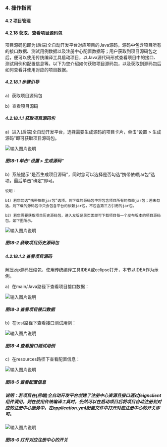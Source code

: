 ### 4. 操作指南

#### 4.2 项目管理

#### 4.2.18 获取、查看项目源码包

项目源码包即为(后端)全自动开发平台对应项目的Java源码，源码中包含项目所有的接口数据、测试用例数据以及注册中心配置数据等；用户获取到项目源码包之后，便可以使用传统编译工具启动项目，以Java源代码形式查看项目中的接口、测试用例和配置信息等。以下为您介绍如何获取项目源码包，以及获取到源码包后如何查看并使用对应的项目数据。

##### 4.2.18.1 步骤引导

a）获取项目源码包

b）查看项目源码

##### 4.2.18.1.1 获取项目源码包

a）进入(后端)全自动开发平台，选择需要生成源码的项目卡片，单击“设置 > 生成源码”即可获取项目源码包。

![输入图片说明](../../../../images/SoFlu%EF%BC%88%E5%90%8E%E7%AB%AF%EF%BC%89%E5%BC%80%E5%8F%91%E5%B9%B3%E5%8F%B0/1.%20%E6%9C%80%E6%96%B0%E7%89%88%E6%9C%AC%20-%20%E6%9B%B4%E6%96%B0%E6%97%A5%E6%9C%9F%20-%202022.10.08/4.%20%E6%93%8D%E4%BD%9C%E6%8C%87%E5%8D%97/2.%20%E9%A1%B9%E7%9B%AE%E7%AE%A1%E7%90%86/18-1.png)

##### 图18-1 单击“设置 > 生成源码”

b）系统提示“是否生成项目源码”，同时您可以选择是否勾选“携带依赖jar包”选项，最后单击“确定”即可。

```
说明：

b1）若您勾选“携带依赖jar包”选项，则下载的源码包中将包含项目所有的依赖jar包；若未勾选，则下载的源码包中只会包含平台的依赖jar包，不包含第三方引用的jar包。

b2）若您需要获取项目历史源码包，进入发版记录页面即可下载项目每一个发布版本的项目源码包，如下图所示。
```

![输入图片说明](../../../../images/SoFlu%EF%BC%88%E5%90%8E%E7%AB%AF%EF%BC%89%E5%BC%80%E5%8F%91%E5%B9%B3%E5%8F%B0/1.%20%E6%9C%80%E6%96%B0%E7%89%88%E6%9C%AC%20-%20%E6%9B%B4%E6%96%B0%E6%97%A5%E6%9C%9F%20-%202022.10.08/4.%20%E6%93%8D%E4%BD%9C%E6%8C%87%E5%8D%97/2.%20%E9%A1%B9%E7%9B%AE%E7%AE%A1%E7%90%86/18-2.png)

##### 图18-2 获取项目历史源码包

##### 4.2.18.1.2 查看项目源码

解压zip源码压缩包，使用传统编译工具IDEA或eclipse打开，本节以IDEA作为示例。

a）在main/Java路径下查看项目接口数据：

![输入图片说明](../../../../images/SoFlu%EF%BC%88%E5%90%8E%E7%AB%AF%EF%BC%89%E5%BC%80%E5%8F%91%E5%B9%B3%E5%8F%B0/1.%20%E6%9C%80%E6%96%B0%E7%89%88%E6%9C%AC%20-%20%E6%9B%B4%E6%96%B0%E6%97%A5%E6%9C%9F%20-%202022.10.08/4.%20%E6%93%8D%E4%BD%9C%E6%8C%87%E5%8D%97/2.%20%E9%A1%B9%E7%9B%AE%E7%AE%A1%E7%90%86/18-3.png)

##### 图18-3 查看项目接口数据

b）在test路径下查看接口测试用例：

![输入图片说明](../../../../images/SoFlu%EF%BC%88%E5%90%8E%E7%AB%AF%EF%BC%89%E5%BC%80%E5%8F%91%E5%B9%B3%E5%8F%B0/1.%20%E6%9C%80%E6%96%B0%E7%89%88%E6%9C%AC%20-%20%E6%9B%B4%E6%96%B0%E6%97%A5%E6%9C%9F%20-%202022.10.08/4.%20%E6%93%8D%E4%BD%9C%E6%8C%87%E5%8D%97/2.%20%E9%A1%B9%E7%9B%AE%E7%AE%A1%E7%90%86/18-4.png)

##### 图18-4 查看接口测试用例

c）在resources路径下查看配置信息：

![输入图片说明](../../../../images/SoFlu%EF%BC%88%E5%90%8E%E7%AB%AF%EF%BC%89%E5%BC%80%E5%8F%91%E5%B9%B3%E5%8F%B0/1.%20%E6%9C%80%E6%96%B0%E7%89%88%E6%9C%AC%20-%20%E6%9B%B4%E6%96%B0%E6%97%A5%E6%9C%9F%20-%202022.10.08/4.%20%E6%93%8D%E4%BD%9C%E6%8C%87%E5%8D%97/2.%20%E9%A1%B9%E7%9B%AE%E7%AE%A1%E7%90%86/18-5.png)

##### 图18-5 查看配置信息

##### 说明：若项目在(后端)全自动开发平台创建了注册中心资源且接口通过feignclient组件调用，则在使用传统编译工具时，仍然可以在启动项目后将项目自动注册到对应的注册中心服务中，在application.yml配置文件中打开对应注册中心的开关即可。

![输入图片说明](../../../../images/SoFlu%EF%BC%88%E5%90%8E%E7%AB%AF%EF%BC%89%E5%BC%80%E5%8F%91%E5%B9%B3%E5%8F%B0/1.%20%E6%9C%80%E6%96%B0%E7%89%88%E6%9C%AC%20-%20%E6%9B%B4%E6%96%B0%E6%97%A5%E6%9C%9F%20-%202022.10.08/4.%20%E6%93%8D%E4%BD%9C%E6%8C%87%E5%8D%97/2.%20%E9%A1%B9%E7%9B%AE%E7%AE%A1%E7%90%86/18-6.png)

##### 图18-6 打开对应注册中心的开关
